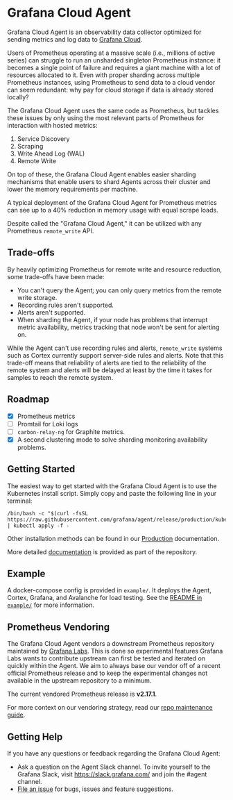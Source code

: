 # Grafana Cloud Agent

Grafana Cloud Agent is an observability data collector optimized for sending
metrics and log data to [Grafana Cloud](https://grafana.com/products/cloud/).

Users of Prometheus operating at a massive scale (i.e., millions of active 
series) can struggle to run an unsharded singleton Prometheus instance: it becomes a 
single point of failure and requires a giant machine with a lot of resources 
allocated to it. Even with proper sharding across multiple Prometheus instances, 
using Prometheus to send data to a cloud vendor can seem redundant: why pay for 
cloud storage if data is already stored locally?

The Grafana Cloud Agent uses the same code as Prometheus, but tackles these issues
by only using the most relevant parts of Prometheus for interaction with hosted
metrics:

1. Service Discovery
2. Scraping
3. Write Ahead Log (WAL)
4. Remote Write

On top of these, the Grafana Cloud Agent enables easier sharding mechanisms that 
enable users to shard Agents across their cluster and lower the memory requirements
per machine.

A typical deployment of the Grafana Cloud Agent for Prometheus metrics can see
up to a 40% reduction in memory usage with equal scrape loads.

Despite called the "Grafana Cloud Agent," it can be utilized with any Prometheus
`remote_write` API.

## Trade-offs

By heavily optimizing Prometheus for remote write and resource reduction, some
trade-offs have been made:

- You can't query the Agent; you can only query metrics from the remote write
  storage.
- Recording rules aren't supported.
- Alerts aren't supported.
- When sharding the Agent, if your node has problems that interrupt metric
  availability, metrics tracking that node won't be sent for alerting on.

While the Agent can't use recording rules and alerts, `remote_write` systems such
as Cortex currently support server-side rules and alerts. Note that this trade-off
means that reliability of alerts are tied to the reliability of the remote system
and alerts will be delayed at least by the time it takes for samples to reach
the remote system.

## Roadmap

- [x] Prometheus metrics
- [ ] Promtail for Loki logs
- [ ] `carbon-relay-ng` for Graphite metrics.
- [x] A second clustering mode to solve sharding monitoring availability problems.

## Getting Started

The easiest way to get started with the Grafana Cloud Agent is to use the
Kubernetes install script. Simply copy and paste the following line in your
terminal:

```
/bin/bash -c "$(curl -fsSL https://raw.githubusercontent.com/grafana/agent/release/production/kubernetes/install.sh)" | kubectl apply -f -
```

Other installation methods can be found in our
[Production](./production/README.md) documentation.

More detailed [documentation](./docs/README.md) is provided as part of the
repository.

## Example

A docker-compose config is provided in `example/`. It deploys the Agent, Cortex,
Grafana, and Avalanche for load testing. See the
[README in `example/`](./example/README.md) for more information.

## Prometheus Vendoring

The Grafana Cloud Agent vendors a downstream Prometheus repository maintained by 
[Grafana Labs](https://github.com/grafana/prometheus). This is done so experimental
features Grafana Labs wants to contribute upstream can first be tested and iterated on
quickly within the Agent. We aim to always base our vendor off of a recent official 
Prometheus release and to keep the experimental changes not available in the upstream 
repository to a minimum.

The current vendored Prometheus release is **v2.17.1**.

For more context on our vendoring strategy, read our 
[repo maintenance guide](./docs/maintaining.md#grafanaprometheus-maintenance).

## Getting Help

If you have any questions or feedback regarding the Grafana Cloud Agent:

* Ask a question on the Agent Slack channel. To invite yourself to the Grafana
  Slack, visit https://slack.grafana.com/ and join the #agent channel.
* [File an issue](https://github.com/grafana/agent/issues/new) for bugs, issues
  and feature suggestions.
